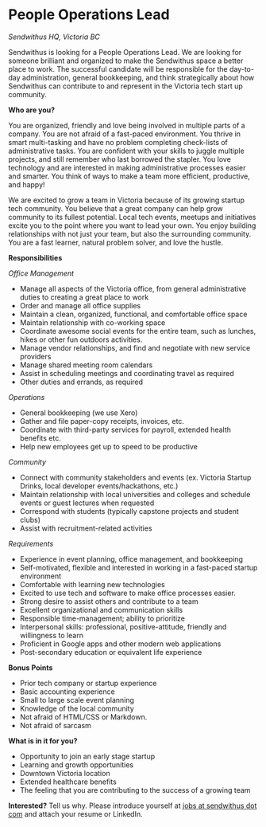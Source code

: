 # People Operations Lead  

*Sendwithus HQ, Victoria BC*   
 
Sendwithus is looking for a People Operations Lead.  We are looking for someone brilliant and organized to make the Sendwithus space a better place to work. The successful candidate will be responsible for the day-to-day administration, general bookkeeping, and think strategically about how Sendwithus can contribute to and represent in the Victoria tech start up community.
 
**Who are you?**  
 
You are organized, friendly and love being involved in multiple parts of a company. You are not afraid of a fast-paced environment. You thrive in smart multi-tasking and have no problem completing check-lists of administrative tasks. You are confident with your skills to juggle multiple projects, and still remember who last borrowed the stapler. You love technology and are interested in making administrative processes easier and smarter.  You think of ways to make a team more efficient, productive, and happy!
 
We are excited to grow a team in Victoria because of its growing startup tech community. You believe that a great company can help grow community to its fullest potential. Local tech events, meetups and initiatives excite you to the point where you want to lead your own. You enjoy building relationships with not just your team, but also the surrounding community. You are a fast learner, natural problem solver, and love the hustle.
 
**Responsibilities**  
 
*Office Management*  
* Manage all aspects of the Victoria office, from general administrative duties to creating a great place to work  
* Order and manage all office supplies  
* Maintain a clean, organized, functional, and comfortable office space   
* Maintain relationship with co-working space  
* Coordinate awesome social events for the entire team, such as lunches, hikes or other fun outdoors activities.  
* Manage vendor relationships, and find and negotiate with new service providers  
* Manage shared meeting room calendars  
* Assist in scheduling meetings and coordinating travel as required  
* Other duties and errands, as required  
 
*Operations*  
* General bookkeeping (we use Xero)  
* Gather and file paper-copy receipts, invoices, etc.  
* Coordinate with third-party services for payroll, extended health benefits etc.  
* Help new employees get up to speed to be productive  
 
*Community*  
* Connect with community stakeholders and events (ex. Victoria Startup Drinks, local developer events/hackathons, etc.)  
* Maintain relationship with local universities and colleges and schedule events or guest lectures when requested  
* Correspond with students (typically capstone projects and student clubs)  
* Assist with recruitment-related activities  

*Requirements*  
* Experience in event planning, office management, and bookkeeping  
* Self-motivated, flexible and interested in working in a fast-paced startup environment  
* Comfortable with learning new technologies  
* Excited to use tech and software to make office processes easier.  
* Strong desire to assist others and contribute to a team  
* Excellent organizational and communication skills  
* Responsible time-management; ability to prioritize  
* Interpersonal skills: professional, positive-attitude, friendly and willingness to learn  
* Proficient in Google apps and other modern web applications    
* Post-secondary education or equivalent life experience  

**Bonus Points**  
* Prior tech company or startup experience  
* Basic accounting experience  
* Small to large scale event planning  
* Knowledge of the local community  
* Not afraid of HTML/CSS or Markdown.  
* Not afraid of sarcasm  
 
**What is in it for you?**    
* Opportunity to join an early stage startup  
* Learning and growth opportunities  
* Downtown Victoria location  
* Extended healthcare benefits  
* The feeling that you are contributing to the success of a growing team  

**Interested?** Tell us why. Please introduce yourself at [jobs at sendwithus dot com](mailto:jobs@sendwithus.com) and attach your resume or LinkedIn. 
